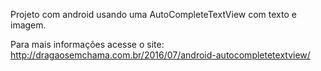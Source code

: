 Projeto com android usando uma AutoCompleteTextView com texto e imagem.

Para mais informações acesse o site: http://dragaosemchama.com.br/2016/07/android-autocompletetextview/
